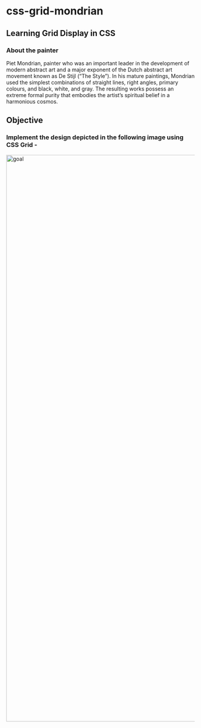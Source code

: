 # css-grid-mondrian
## Learning Grid Display in CSS  
### About the painter
Piet Mondrian, painter who was an important leader in the development of modern abstract art and a major exponent of the Dutch abstract art movement known as De Stijl (“The Style”). In his mature paintings, Mondrian used the simplest combinations of straight lines, right angles, primary colours, and black, white, and gray. The resulting works possess an extreme formal purity that embodies the artist’s spiritual belief in a harmonious cosmos.  

  
## Objective  
### Implement the design depicted in the following image using CSS Grid -  

<img width="1512" alt="goal" src="https://github.com/webdev-oz/css-grid-mondrian/assets/148557366/596bf34a-30a2-4238-bc33-637a302e4c26">
